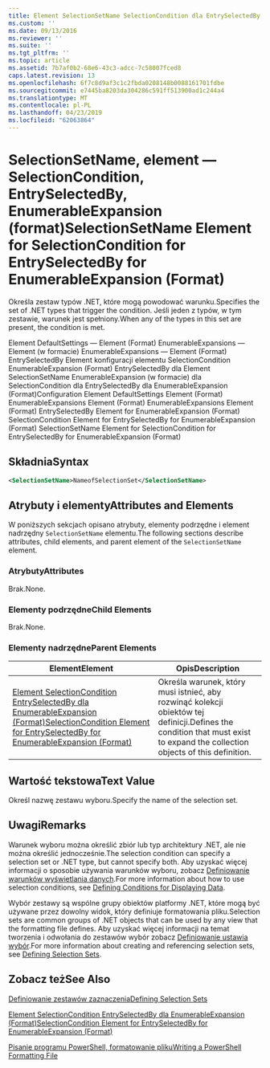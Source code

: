 ```yaml
---
title: Element SelectionSetName SelectionCondition dla EntrySelectedBy dla EnumerableExpansion (Format) | Dokumentacja firmy Microsoft
ms.custom: ''
ms.date: 09/13/2016
ms.reviewer: ''
ms.suite: ''
ms.tgt_pltfrm: ''
ms.topic: article
ms.assetid: 7b7af0b2-68e6-43c3-adcc-7c58007fced8
caps.latest.revision: 13
ms.openlocfilehash: 6f7c8d9af3c1c2fbda0208148b0088161701fdbe
ms.sourcegitcommit: e7445ba8203da304286c591ff513900ad1c244a4
ms.translationtype: MT
ms.contentlocale: pl-PL
ms.lasthandoff: 04/23/2019
ms.locfileid: "62063864"
---
```

# <a name="selectionsetname-element-for-selectioncondition-for-entryselectedby-for-enumerableexpansion-format"></a><span data-ttu-id="2b83d-102">SelectionSetName, element — SelectionCondition, EntrySelectedBy, EnumerableExpansion (format)</span><span class="sxs-lookup"><span data-stu-id="2b83d-102">SelectionSetName Element for SelectionCondition for EntrySelectedBy for EnumerableExpansion (Format)</span></span>

<span data-ttu-id="2b83d-103">Określa zestaw typów .NET, które mogą powodować warunku.</span><span class="sxs-lookup"><span data-stu-id="2b83d-103">Specifies the set of .NET types that trigger the condition.</span></span> <span data-ttu-id="2b83d-104">Jeśli jeden z typów, w tym zestawie, warunek jest spełniony.</span><span class="sxs-lookup"><span data-stu-id="2b83d-104">When any of the types in this set are present, the condition is met.</span></span>

<span data-ttu-id="2b83d-105">Element DefaultSettings — Element (Format) EnumerableExpansions — Element (w formacie) EnumerableExpansions — Element (Format) EntrySelectedBy Element konfiguracji elementu SelectionCondition EnumerableExpansion (Format) EntrySelectedBy dla Element SelectionSetName EnumerableExpansion (w formacie) dla SelectionCondition dla EntrySelectedBy dla EnumerableExpansion (Format)</span><span class="sxs-lookup"><span data-stu-id="2b83d-105">Configuration Element DefaultSettings Element (Format) EnumerableExpansions Element (Format) EnumerableExpansions Element (Format) EntrySelectedBy Element for EnumerableExpansion (Format) SelectionCondition Element for EntrySelectedBy for EnumerableExpansion (Format) SelectionSetName Element for SelectionCondition for EntrySelectedBy for EnumerableExpansion (Format)</span></span>

## <a name="syntax"></a><span data-ttu-id="2b83d-106">Składnia</span><span class="sxs-lookup"><span data-stu-id="2b83d-106">Syntax</span></span>

```xml
<SelectionSetName>NameofSelectionSet</SelectionSetName>
```

## <a name="attributes-and-elements"></a><span data-ttu-id="2b83d-107">Atrybuty i elementy</span><span class="sxs-lookup"><span data-stu-id="2b83d-107">Attributes and Elements</span></span>

<span data-ttu-id="2b83d-108">W poniższych sekcjach opisano atrybuty, elementy podrzędne i element nadrzędny `SelectionSetName` elementu.</span><span class="sxs-lookup"><span data-stu-id="2b83d-108">The following sections describe attributes, child elements, and parent element of the `SelectionSetName` element.</span></span>

### <a name="attributes"></a><span data-ttu-id="2b83d-109">Atrybuty</span><span class="sxs-lookup"><span data-stu-id="2b83d-109">Attributes</span></span>

<span data-ttu-id="2b83d-110">Brak.</span><span class="sxs-lookup"><span data-stu-id="2b83d-110">None.</span></span>

### <a name="child-elements"></a><span data-ttu-id="2b83d-111">Elementy podrzędne</span><span class="sxs-lookup"><span data-stu-id="2b83d-111">Child Elements</span></span>

<span data-ttu-id="2b83d-112">Brak.</span><span class="sxs-lookup"><span data-stu-id="2b83d-112">None.</span></span>

### <a name="parent-elements"></a><span data-ttu-id="2b83d-113">Elementy nadrzędne</span><span class="sxs-lookup"><span data-stu-id="2b83d-113">Parent Elements</span></span>

|<span data-ttu-id="2b83d-114">Element</span><span class="sxs-lookup"><span data-stu-id="2b83d-114">Element</span></span>|<span data-ttu-id="2b83d-115">Opis</span><span class="sxs-lookup"><span data-stu-id="2b83d-115">Description</span></span>|
|-------------|-----------------|
|[<span data-ttu-id="2b83d-116">Element SelectionCondition EntrySelectedBy dla EnumerableExpansion (Format)</span><span class="sxs-lookup"><span data-stu-id="2b83d-116">SelectionCondition Element for EntrySelectedBy for EnumerableExpansion (Format)</span></span>](./selectioncondition-element-for-entryselectedby-for-enumerableexpansion-format.md)|<span data-ttu-id="2b83d-117">Określa warunek, który musi istnieć, aby rozwinąć kolekcji obiektów tej definicji.</span><span class="sxs-lookup"><span data-stu-id="2b83d-117">Defines the condition that must exist to expand the collection objects of this definition.</span></span>|

## <a name="text-value"></a><span data-ttu-id="2b83d-118">Wartość tekstowa</span><span class="sxs-lookup"><span data-stu-id="2b83d-118">Text Value</span></span>

<span data-ttu-id="2b83d-119">Określ nazwę zestawu wyboru.</span><span class="sxs-lookup"><span data-stu-id="2b83d-119">Specify the name of the selection set.</span></span>

## <a name="remarks"></a><span data-ttu-id="2b83d-120">Uwagi</span><span class="sxs-lookup"><span data-stu-id="2b83d-120">Remarks</span></span>

<span data-ttu-id="2b83d-121">Warunek wyboru można określić zbiór lub typ architektury .NET, ale nie można określić jednocześnie.</span><span class="sxs-lookup"><span data-stu-id="2b83d-121">The selection condition can specify a selection set or .NET type, but cannot specify both.</span></span> <span data-ttu-id="2b83d-122">Aby uzyskać więcej informacji o sposobie używania warunków wyboru, zobacz [Definiowanie warunków wyświetlania danych](./defining-conditions-for-displaying-data.md).</span><span class="sxs-lookup"><span data-stu-id="2b83d-122">For more information about how to use selection conditions, see [Defining Conditions for Displaying Data](./defining-conditions-for-displaying-data.md).</span></span>

<span data-ttu-id="2b83d-123">Wybór zestawy są wspólne grupy obiektów platformy .NET, które mogą być używane przez dowolny widok, który definiuje formatowania pliku.</span><span class="sxs-lookup"><span data-stu-id="2b83d-123">Selection sets are common groups of .NET objects that can be used by any view that the formatting file defines.</span></span> <span data-ttu-id="2b83d-124">Aby uzyskać więcej informacji na temat tworzenia i odwołania do zestawów wybór zobacz [Definiowanie ustawia wybór](./defining-selection-sets.md).</span><span class="sxs-lookup"><span data-stu-id="2b83d-124">For more information about creating and referencing selection sets, see [Defining Selection Sets](./defining-selection-sets.md).</span></span>

## <a name="see-also"></a><span data-ttu-id="2b83d-125">Zobacz też</span><span class="sxs-lookup"><span data-stu-id="2b83d-125">See Also</span></span>

[<span data-ttu-id="2b83d-126">Definiowanie zestawów zaznaczenia</span><span class="sxs-lookup"><span data-stu-id="2b83d-126">Defining Selection Sets</span></span>](./defining-selection-sets.md)

[<span data-ttu-id="2b83d-127">Element SelectionCondition EntrySelectedBy dla EnumerableExpansion (Format)</span><span class="sxs-lookup"><span data-stu-id="2b83d-127">SelectionCondition Element for EntrySelectedBy for EnumerableExpansion (Format)</span></span>](./selectioncondition-element-for-entryselectedby-for-enumerableexpansion-format.md)

[<span data-ttu-id="2b83d-128">Pisanie programu PowerShell, formatowanie pliku</span><span class="sxs-lookup"><span data-stu-id="2b83d-128">Writing a PowerShell Formatting File</span></span>](./writing-a-powershell-formatting-file.md)
